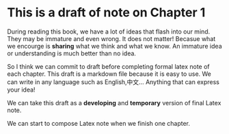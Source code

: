 This is a draft of note on Chapter 1
====================================


During reading this book, we have a lot of ideas that flash into our mind. They may be immature and even wrong. It does not matter! Becasue what we encourge is **sharing** what we think and what we know. An immature idea or understanding is much better than no idea.

So I think we can commit to draft before completing formal latex note of each chapter. This draft is a markdown file because it is easy to use. We can write in any language such as English,中文... Anything that can express your idea!

We can take this draft as a **developing** and **temporary** version of final Latex note.

We can start to compose Latex note when we finish one chapter.
